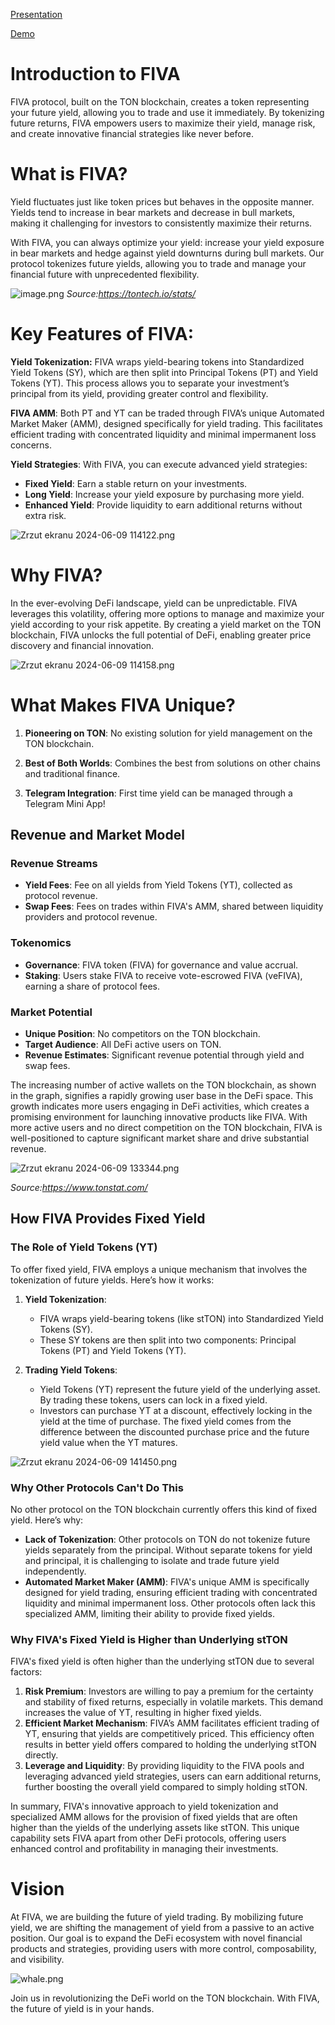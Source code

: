 [Presentation](https://www.canva.com/design/DAGHkhH2QCE/CoBX5cxff7gZCjav2r4zhg/view?utm_content=DAGHkhH2QCE&utm_campaign=designshare&utm_medium=link&utm_source=editor)

[Demo](https://youtube.com/shorts/9mwsmEj3dj4)

# Introduction to FIVA

FIVA protocol, built on the TON blockchain, creates a token representing your future yield, allowing you to trade and use it immediately. By tokenizing future returns, FIVA empowers users to maximize their yield, manage risk, and create innovative financial strategies like never before.

# What is FIVA?

Yield fluctuates just like token prices but behaves in the opposite manner. Yields tend to increase in bear markets and decrease in bull markets, making it challenging for investors to consistently maximize their returns.

With FIVA, you can always optimize your yield: increase your yield exposure in bear markets and hedge against yield downturns during bull markets. Our protocol tokenizes future yields, allowing you to trade and manage your financial future with unprecedented flexibility.

![image.png](https://cdn.dorahacks.io/static/files/18ffc6810fea6b9af68235b412881c5e.png)
*Source:https://tontech.io/stats/*

# Key Features of FIVA:

**Yield Tokenization:** FIVA wraps yield-bearing tokens into Standardized Yield Tokens (SY), which are then split into Principal Tokens (PT) and Yield Tokens (YT). This process allows you to separate your investment’s principal from its yield, providing greater control and flexibility.

**FIVA AMM**: Both PT and YT can be traded through FIVA’s unique Automated Market Maker (AMM), designed specifically for yield trading. This facilitates efficient trading with concentrated liquidity and minimal impermanent loss concerns.

**Yield Strategies**: With FIVA, you can execute advanced yield strategies:
- **Fixed Yield**: Earn a stable return on your investments.
- **Long Yield**: Increase your yield exposure by purchasing more yield.
- **Enhanced Yield**: Provide liquidity to earn additional returns without extra risk.

![Zrzut ekranu 2024-06-09 114122.png](https://cdn.dorahacks.io/static/files/18ffc5ff90195c05ea0c2ed4a12a1233.png)

# Why FIVA?

In the ever-evolving DeFi landscape, yield can be unpredictable. FIVA leverages this volatility, offering more options to manage and maximize your yield according to your risk appetite. By creating a yield market on the TON blockchain, FIVA unlocks the full potential of DeFi, enabling greater price discovery and financial innovation.

![Zrzut ekranu 2024-06-09 114158.png](https://cdn.dorahacks.io/static/files/18ffc6096d3df6e05148fd44c7b9cf66.png)

# What Makes FIVA Unique?

1. **Pioneering on TON**: No existing solution for yield management on the TON blockchain.

1. **Best of Both Worlds**: Combines the best from solutions on other chains and traditional finance.

1. **Telegram Integration**: First time yield can be managed through a Telegram Mini App!

## Revenue and Market Model

### Revenue Streams
- **Yield Fees**: Fee on all yields from Yield Tokens (YT), collected as protocol revenue.
- **Swap Fees**: Fees on trades within FIVA's AMM, shared between liquidity providers and protocol revenue.

### Tokenomics
- **Governance**: FIVA token (FIVA) for governance and value accrual.
- **Staking**: Users stake FIVA to receive vote-escrowed FIVA (veFIVA), earning a share of protocol fees.

### Market Potential
- **Unique Position**: No competitors on the TON blockchain.
- **Target Audience**: All DeFi active users on TON.
- **Revenue Estimates**: Significant revenue potential through yield and swap fees.

The increasing number of active wallets on the TON blockchain, as shown in the graph, signifies a rapidly growing user base in the DeFi space. This growth indicates more users engaging in DeFi activities, which creates a promising environment for launching innovative products like FIVA. With more active users and no direct competition on the TON blockchain, FIVA is well-positioned to capture significant market share and drive substantial revenue.

![Zrzut ekranu 2024-06-09 133344.png](https://cdn.dorahacks.io/static/files/18ffcc915769fe545484c844d05856e3.png)

*Source:https://www.tonstat.com/*

## How FIVA Provides Fixed Yield

### The Role of Yield Tokens (YT)

To offer fixed yield, FIVA employs a unique mechanism that involves the tokenization of future yields. Here’s how it works:

1. **Yield Tokenization**:
   - FIVA wraps yield-bearing tokens (like stTON) into Standardized Yield Tokens (SY).
   - These SY tokens are then split into two components: Principal Tokens (PT) and Yield Tokens (YT).

1. **Trading Yield Tokens**:
   - Yield Tokens (YT) represent the future yield of the underlying asset. By trading these tokens, users can lock in a fixed yield.
   - Investors can purchase YT at a discount, effectively locking in the yield at the time of purchase. The fixed yield comes from the difference between the discounted purchase price and the future yield value when the YT matures.

![Zrzut ekranu 2024-06-09 141450.png](https://cdn.dorahacks.io/static/files/18ffced11009aaf759e9a3e4cbd83952.png)

### Why Other Protocols Can't Do This

No other protocol on the TON blockchain currently offers this kind of fixed yield. Here’s why:
- **Lack of Tokenization**: Other protocols on TON do not tokenize future yields separately from the principal. Without separate tokens for yield and principal, it is challenging to isolate and trade future yield independently.
- **Automated Market Maker (AMM)**: FIVA's unique AMM is specifically designed for yield trading, ensuring efficient trading with concentrated liquidity and minimal impermanent loss. Other protocols often lack this specialized AMM, limiting their ability to provide fixed yields.

### Why FIVA's Fixed Yield is Higher than Underlying stTON

FIVA's fixed yield is often higher than the underlying stTON due to several factors:
1. **Risk Premium**: Investors are willing to pay a premium for the certainty and stability of fixed returns, especially in volatile markets. This demand increases the value of YT, resulting in higher fixed yields.
2. **Efficient Market Mechanism**: FIVA’s AMM facilitates efficient trading of YT, ensuring that yields are competitively priced. This efficiency often results in better yield offers compared to holding the underlying stTON directly.
3. **Leverage and Liquidity**: By providing liquidity to the FIVA pools and leveraging advanced yield strategies, users can earn additional returns, further boosting the overall yield compared to simply holding stTON.

In summary, FIVA's innovative approach to yield tokenization and specialized AMM allows for the provision of fixed yields that are often higher than the yields of the underlying assets like stTON. This unique capability sets FIVA apart from other DeFi protocols, offering users enhanced control and profitability in managing their investments.

# Vision

At FIVA, we are building the future of yield trading. By mobilizing future yield, we are shifting the management of yield from a passive to an active position. Our goal is to expand the DeFi ecosystem with novel financial products and strategies, providing users with more control, composability, and visibility.

![whale.png](https://cdn.dorahacks.io/static/files/18ffdabd6618a66d1e686cb4af18d909.png)

Join us in revolutionizing the DeFi world on the TON blockchain. With FIVA, the future of yield is in your hands.

